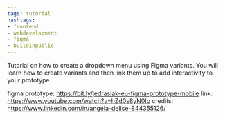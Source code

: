 ```yaml
---
tags: tutorial
hashtags:
- frontend
- webdevelopment
- figma
- buildinpublic
---
```


Tutorial on how to create a dropdown menu using Figma variants. You will learn how to create variants and then link them up to add interactivity to your prototype.

figma prototype: https://bit.ly/jedrasiak-eu-figma-prototype-mobile
link: https://www.youtube.com/watch?v=hZd0s8yN0Io
credits: https://www.linkedin.com/in/angela-delise-844355126/
